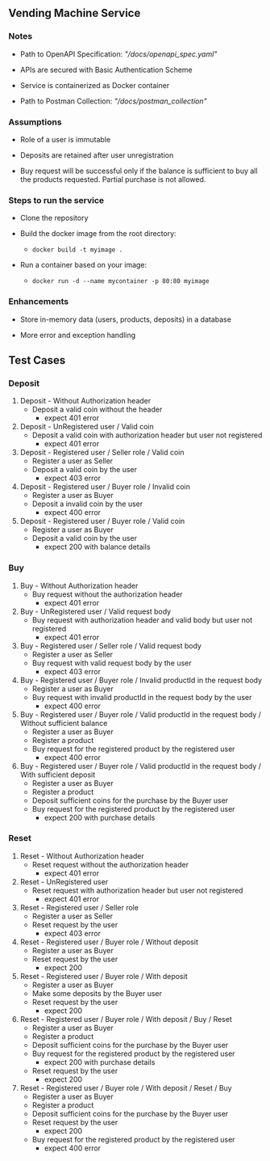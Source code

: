 ## Vending Machine Service

### Notes
- Path to OpenAPI Specification: _"/docs/openapi_spec.yaml"_

- APIs are secured with Basic Authentication Scheme

- Service is containerized as Docker container

- Path to Postman Collection: _"/docs/postman_collection"_

### Assumptions

- Role of a user is immutable

- Deposits are retained after user unregistration

- Buy request will be successful only if the balance is sufficient to buy all the products requested. Partial purchase is not allowed.

### Steps to run the service

- Clone the repository

- Build the docker image from the root directory:
    - `docker build -t myimage .`

- Run a container based on your image:
    - `docker run -d --name mycontainer -p 80:80 myimage`


### Enhancements

- Store in-memory data (users, products, deposits) in a database

- More error and exception handling

## Test Cases

### Deposit

1. Deposit - Without Authorization header
    - Deposit a valid coin without the header
        - expect 401 error
2. Deposit - UnRegistered user / Valid coin
    - Deposit a valid coin with authorization header but user not registered
        - expect 401 error
3. Deposit - Registered user / Seller role / Valid coin
    - Register a user as Seller
    - Deposit a valid coin by the user
        - expect 403 error
4. Deposit - Registered user / Buyer role / Invalid coin
    - Register a user as Buyer
    - Deposit a invalid coin by the user
        - expect 400 error
5. Deposit - Registered user / Buyer role / Valid coin
    - Register a user as Buyer
    - Deposit a valid coin by the user
        - expect 200 with balance details

### Buy

1. Buy - Without Authorization header
    - Buy request without the authorization header
        - expect 401 error
2. Buy - UnRegistered user / Valid request body
    - Buy request with authorization header and valid body but user not registered
        - expect 401 error
3. Buy - Registered user / Seller role / Valid request body
    - Register a user as Seller
    - Buy request with valid request body by the user
        - expect 403 error
4. Buy - Registered user / Buyer role / Invalid productId in the request body
    - Register a user as Buyer
    - Buy request with invalid productId in the request body by the user
        - expect 400 error
5. Buy - Registered user / Buyer role / Valid productId in the request body / Without sufficient balance
    - Register a user as Buyer
    - Register a product 
    - Buy request for the registered product by the registered user
        - expect 400 error
6. Buy - Registered user / Buyer role / Valid productId in the request body / With sufficient deposit
    - Register a user as Buyer
    - Register a product 
    - Deposit sufficient coins for the purchase by the Buyer user
    - Buy request for the registered product by the registered user
        - expect 200 with purchase details

### Reset

1. Reset - Without Authorization header
    - Reset request without the authorization header
        - expect 401 error
2. Reset - UnRegistered user
    - Reset request with authorization header but user not registered
        - expect 401 error
3. Reset - Registered user / Seller role
    - Register a user as Seller
    - Reset request by the user
        - expect 403 error
4. Reset - Registered user / Buyer role / Without deposit
    - Register a user as Buyer
    - Reset request by the user
        - expect 200
5. Reset - Registered user / Buyer role / With deposit
    - Register a user as Buyer
    - Make some deposits by the Buyer user
    - Reset request by the user
        - expect 200
5. Reset - Registered user / Buyer role / With deposit / Buy / Reset
    - Register a user as Buyer
    - Register a product 
    - Deposit sufficient coins for the purchase by the Buyer user
    - Buy request for the registered product by the registered user
        - expect 200 with purchase details
    - Reset request by the user
        - expect 200
6. Reset - Registered user / Buyer role / With deposit / Reset / Buy
    - Register a user as Buyer
    - Register a product 
    - Deposit sufficient coins for the purchase by the Buyer user
    - Reset request by the user
        - expect 200
    - Buy request for the registered product by the registered user
        - expect 400 error
